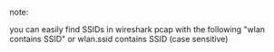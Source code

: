 note:

you can easily find SSIDs in wireshark pcap with the following "wlan contains SSID" or wlan.ssid contains SSID (case sensitive)


